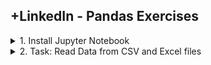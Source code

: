 ## +LinkedIn - Pandas Exercises

<details>
<summary>1. Install Jupyter Notebook </summary>

# Check Python version 

```py
python3 --version
```

# Install Pip

```py
curl https://bootstrap.pypa.io/get-pip.py -o get-pip.py
python3 get-pip.py
```

# Install Virtual Environment

```py
python3 -m venv venv
source venv/bin/activate
```

# Install Jupyter Notebook

```py
pip install notebook
```

# Run Jupyter Notebook

```py
jupyter notebook
```

# #END</details>

<details>
<summary>2. Task: Read Data from CSV and Excel files </summary>

# Task: Read Data from CSV and Excel files

```py

```

```py

```

```py

```

```py

```

```py

```

```py

```

```py

```

```py

```

```py

```

# #END</details>


